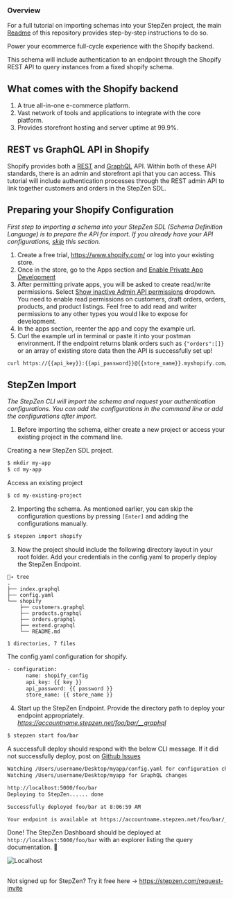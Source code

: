 ### Overview

For a full tutorial on importing schemas into your StepZen project, the main [Readme](https://github.com/steprz/stepzen-schemas) of this repository provides step-by-step instructions to do so.

Power your ecommerce full-cycle experience with the Shopify backend.

This schema will include authentication to an endpoint through the Shopify REST API to query instances from a fixed shopify schema.

## What comes with the Shopify backend <a name="context"></a>

1. A true all-in-one e-commerce platform.
2. Vast network of tools and applications to integrate with the core platform.
3. Provides storefront hosting and server uptime at 99.9%.

## REST vs GraphQL API in Shopify <a name="context"></a>

Shopify provides both a <a href="https://shopify.dev/docs/admin-api/rest/reference" name="context">REST</a> and <a href="https://shopify.dev/docs/admin-api/graphql/reference" name="context">GraphQL</a> API. Within both of these API standards, there is an admin and storefront api that you can access. This tutorial will include authentication processes through the REST admin API to link together customers and orders in the StepZen SDL.

## Preparing your Shopify Configuration

<em>First step to importing a schema into your StepZen SDL (Schema Definition Language) is to prepare the API for import. If you already have your API configurations, [skip](#import) this section.</em>

1. Create a free trial, https://www.shopify.com/ or log into your existing store.
2. Once in the store, go to the Apps section and <ins>Enable Private App Development</ins>
3. After permitting private apps, you will be asked to create read/write permissions. Select <ins>Show inactive Admin API permissions</ins> dropdown. You need to enable read permissions on customers, draft orders, orders, products, and product listings. Feel free to add read and writer permissions to any other types you would like to expose for development.
4. In the apps section, reenter the app and copy the example url.
5. Curl the example url in terminal or paste it into your postman environment. If the endpoint returns blank orders such as `{"orders":[]}` or an array of existing store data then the API is successfully set up!

```bash
curl https://{{api_key}}:{{api_password}}@{{store_name}}.myshopify.com/admin/api/2021-01/orders.json
```

## StepZen Import <a href="import"></a>

<em>The StepZen CLI will import the schema and request your authentication configurations. You can add the configurations in the command line or add the configurations after import.</em>

1. Before importing the schema, either create a new project or access your existing project in the command line.

Creating a new StepZen SDL project.

```bash
$ mkdir my-app
$ cd my-app
```

Access an existing project

```bash
$ cd my-existing-project
```

2. Importing the schema. As mentioned earlier, you can skip the configuration questions by pressing `[Enter]` and adding the configurations manually.

```bash
$ stepzen import shopify
```

3. Now the project should include the following directory layout in your root folder. Add your credentials in the config.yaml to properly deploy the StepZen Endpoint.

```shell
🐒➔ tree
.
├── index.graphql
├── config.yaml
└── shopify
    ├── customers.graphql
    ├── products.graphql
    ├── orders.graphql
    ├── extend.graphql
    └── README.md

1 directories, 7 files
```

The config.yaml configuration for shopify.

```bash
- configuration:
      name: shopify_config
      api_key: {{ key }}
      api_password: {{ password }}
      store_name: {{ store_name }}
```

4. Start up the StepZen Endpoint. Provide the directory path to deploy your endpoint appropriately.  
   <em>https://accountname.stepzen.net/foo/bar/__graphql</em>

```bash
$ stepzen start foo/bar
```

A successfull deploy should respond with the below CLI message. If it did not successfully deploy, post on [Github Issues](https://github.com/steprz/stepzen-schemas/issues)

```bash
Watching /Users/username/Desktop/myapp/config.yaml for configuration changes
Watching /Users/username/Desktop/myapp for GraphQL changes

http://localhost:5000/foo/bar
Deploying to StepZen...... done

Successfully deployed foo/bar at 8:06:59 AM

Your endpoint is available at https://accountname.stepzen.net/foo/bar/__graphql
```

Done! The StepZen Dashboard should be deployed at `http://localhost:5000/foo/bar` with an explorer listing the query documentation. 🚀

![Localhost](https://res.cloudinary.com/dvfhnc6ui/image/upload/v1614608265/stepzen-localhost-dashboard.png)

##

Not signed up for StepZen? Try it free here -> https://stepzen.com/request-invite
